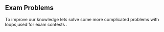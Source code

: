 ## Exam Problems

To improve our knowledge lets solve some more complicated problems with loops,used for exam contests .

